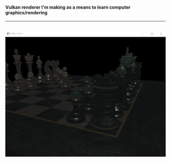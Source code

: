 #### Vulkan renderer I'm making as a means to learn computer graphics/rendering

----
![Wireframe Example](examples/8-17%20progress.PNG)
----
